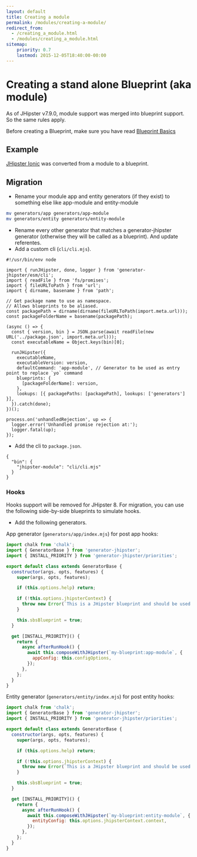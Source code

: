 ```yaml
---
layout: default
title: Creating a module
permalink: /modules/creating-a-module/
redirect_from:
  - /creating_a_module.html
  - /modules/creating_a_module.html
sitemap:
    priority: 0.7
    lastmod: 2015-12-05T18:40:00-00:00
---
```


# <i class="fa fa-cube"></i> Creating a stand alone Blueprint (aka module)

As of JHipster v7.9.0, module support was merged into blueprint support. So the same rules apply.

Before creating a Blueprint, make sure you have read [Blueprint Basics](/module/blueprint-basics)

## Example

[JHipster Ionic](https://github.com/jhipster/generator-jhipster-ionic) was converted from a module to a blueprint.

## Migration

- Rename your module app and entity generators (if they exist) to something else like app-module and entity-module
```sh
mv generators/app generators/app-module
mv generators/entity generators/entity-module
```

- Rename every other generator that matches a generator-jhipster generator (otherwise they will be called as a blueprint).
And update referentes.
- Add a custom cli (`cli/cli.mjs`).
```
#!/usr/bin/env node

import { runJHipster, done, logger } from 'generator-jhipster/esm/cli';
import { readFile } from 'fs/promises';
import { fileURLToPath } from 'url';
import { dirname, basename } from 'path';

// Get package name to use as namespace.
// Allows blueprints to be aliased.
const packagePath = dirname(dirname(fileURLToPath(import.meta.url)));
const packageFolderName = basename(packagePath);

(async () => {
  const { version, bin } = JSON.parse(await readFile(new URL('../package.json', import.meta.url)));
  const executableName = Object.keys(bin)[0];

  runJHipster({
    executableName,
    executableVersion: version,
    defaultCommand: 'app-module', // Generator to be used as entry point to replace `yo` command
    blueprints: {
      [packageFolderName]: version,
    },
    lookups: [{ packagePaths: [packagePath], lookups: ['generators'] }],
  }).catch(done);
})();

process.on('unhandledRejection', up => {
  logger.error('Unhandled promise rejection at:');
  logger.fatal(up);
});
```

- Add the cli to `package.json`.
```
{
  "bin": {
    "jhipster-module": "cli/cli.mjs"
  }
}
```

### Hooks

Hooks support will be removed for JHipster 8. For migration, you can use the following side-by-side blueprints to simulate hooks.

- Add the following generators.

App generator (`generators/app/index.mjs`) for post app hooks:

```javascript
import chalk from 'chalk';
import { GeneratorBase } from 'generator-jhipster';
import { INSTALL_PRIORITY } from 'generator-jhipster/priorities';

export default class extends GeneratorBase {
  constructor(args, opts, features) {
    super(args, opts, features);

    if (this.options.help) return;

    if (!this.options.jhipsterContext) {
      throw new Error(`This is a JHipster blueprint and should be used only like ${chalk.yellow('jhipster --blueprints myBlueprint')}`);
    }

    this.sbsBlueprint = true;
  }

  get [INSTALL_PRIORITY]() {
    return {
      async afterRunHook() {
        await this.composeWithJHipster(`my-blueprint:app-module`, {
          appConfig: this.configOptions,
        });
      },
    };
  }
}
```

Entity generator (`generators/entity/index.mjs`) for post entity hooks:

```javascript
import chalk from 'chalk';
import { GeneratorBase } from 'generator-jhipster';
import { INSTALL_PRIORITY } from 'generator-jhipster/priorities';

export default class extends GeneratorBase {
  constructor(args, opts, features) {
    super(args, opts, features);

    if (this.options.help) return;

    if (!this.options.jhipsterContext) {
      throw new Error(`This is a JHipster blueprint and should be used only like ${chalk.yellow('jhipster --blueprints myBlueprint')}`);
    }

    this.sbsBlueprint = true;
  }

  get [INSTALL_PRIORITY]() {
    return {
      async afterRunHook() {
        await this.composeWithJHipster(`my-blueprint:entity-module`, {
          entityConfig: this.options.jhipsterContext.context,
        });
      },
    };
  }
}
```

